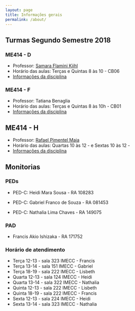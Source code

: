 ```yaml
---
layout: page
title: Informações gerais
permalink: /about/
---
```



## Turmas Segundo Semestre 2018




### ME414 - D

* Professor: [Samara Flamini Kiihl](http://www.ime.unicamp.br/~samara/)
* Horário das aulas: Terças e Quintas 8 às 10 - CB06
* [Informações da disciplina]()

### ME414 - F

* Professor: Tatiana Benaglia
* Horário das aulas: Terças e Quintas 8 às 10h - CB01
* [Informações da disciplina](http://www.ggte.unicamp.br/eam/course/view.php?id=8323)

## ME414 - H

* Professor: [Rafael Pimentel Maia](http://www.ime.unicamp.br/~rafaelmaia/)
* Horário das aulas: Quartas 10 às 12 -  e Sextas 10 às 12 - 
* [Informações da disciplina]()


## Monitorias

### PEDs
* PED-C: Heidi Mara Sousa - RA 108283

* PED-C: Gabriel Franco de Souza - RA 081453

* PED-C: Nathalia Lima Chaves - RA 149075

### PAD

* Francis Akio Ishizaka - RA 171752

### Horário de atendimento

* Terça 12-13 - sala 323 IMECC - Francis
* Terça 13-14 - sala 151 IMECC - Gabriel
* Terça 18-19 - sala 222 IMECC  - Lisbeth
* Quarta 12-13 - sala 124 IMECC - Heidi
* Quarta 13-14 - sala 322 IMECC - Nathalia
* Quinta 12-13 - sala 222 IMECC  - Lisbeth
* Quinta 18-19 - sala 222 IMECC  - Francis
* Sexta 12-13 - sala 224 IMECC - Heidi
* Sexta 13-14 - sala 323 IMECC - Nathalia

